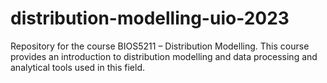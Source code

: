 # distribution-modelling-uio-2023
Repository for the course BIOS5211 – Distribution Modelling. This course provides an introduction to distribution modelling and data processing and analytical tools used in this field. 
